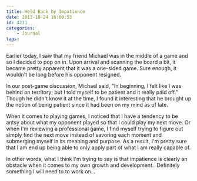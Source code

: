 ```yaml
---
title: Held Back by Impatience
date: 2013-10-24 16:00:53
id: 4231
categories:
	- Journal
tags:
---
```


Earlier today, I saw that my friend Michael was in the middle of a game and so I decided to pop on in. Upon arrival and scanning the board a bit, it became pretty apparent that it was a one-sided game. Sure enough, it wouldn't be long before his opponent resigned.

In our post-game discussion, Michael said, "In beginning, I felt like I was behind on territory; but I told myself to be patient and it really paid off." Though he didn't know it at the time, I found it interesting that he brought up the notion of being patient since it had been on my mind as of late.

When it comes to playing games, I noticed that I have a tendency to be antsy about what my opponent played so that I could play my next move. Or when I'm reviewing a professional game, I find myself trying to figure out simply find the next move instead of savoring each moment and submerging myself in its meaning and purpose. As a result, I'm pretty sure that I am end up being able to only apply part of what I am really capable of.

In other words, what I think I'm trying to say is that impatience is clearly an obstacle when it comes to my own growth and development.  Definitely something I will need to to work on...